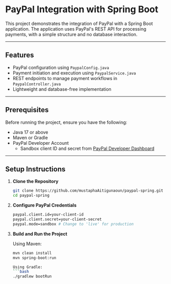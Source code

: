 # PayPal Integration with Spring Boot

This project demonstrates the integration of PayPal with a Spring Boot application. The application uses PayPal's REST API for processing payments, with a simple structure and no database interaction.

---

## Features

- PayPal configuration using `PaypalConfig.java`
- Payment initiation and execution using `PaypalService.java`
- REST endpoints to manage payment workflows in `PaypalController.java`
- Lightweight and database-free implementation

---

## Prerequisites

Before running the project, ensure you have the following:

- Java 17 or above
- Maven or Gradle
- PayPal Developer Account
  - Sandbox client ID and secret from [PayPal Developer Dashboard](https://developer.paypal.com/)

---

## Setup Instructions

1. **Clone the Repository**

   ```bash
   git clone https://github.com/mustaphaAitigunaoun/paypal-spring.git
   cd paypal-spring

2. **Configure PayPal Credentials**

   ```bash
   paypal.client.id=your-client-id
   paypal.client.secret=your-client-secret
   paypal.mode=sandbox # Change to 'live' for production
   
3. **Build and Run the Project**

   Using Maven:
   ```bash
   mvn clean install
   mvn spring-boot:run

   Using Gradle:
   ```bash
   ./gradlew bootRun


  

   

